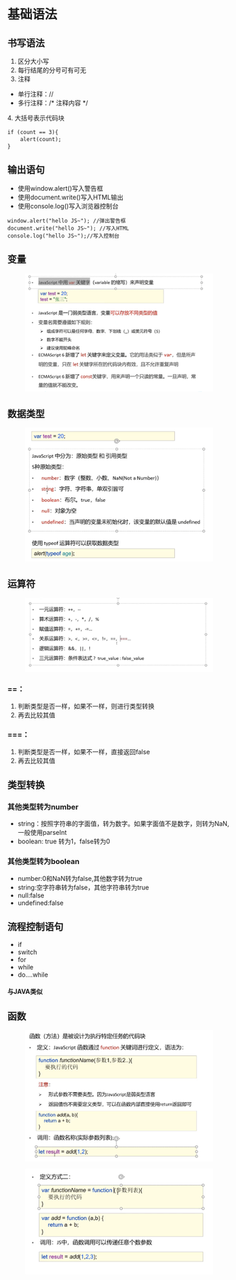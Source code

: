 # 基础语法

## 书写语法

1. 区分大小写
2. 每行结尾的分号可有可无
3. 注释

* 单行注释：//
* 多行注释：/\* 注释内容 \*/

&#x20;4\. 大括号表示代码块

```
if (count == 3){
    alert(count);
}
```

## 输出语句

* 使用window.alert()写入警告框
* 使用document.write()写入HTML输出
* 使用console.log()写入浏览器控制台

```
window.alert("hello JS~"); //弹出警告框
document.write("hello JS~"); //写入HTML
console.log("hello JS~");//写入控制台
```

## 变量

<figure><img src="../.gitbook/assets/image (4) (1) (1).png" alt=""><figcaption></figcaption></figure>

## 数据类型

<figure><img src="../.gitbook/assets/image (2) (3).png" alt=""><figcaption></figcaption></figure>

## 运算符

<figure><img src="../.gitbook/assets/image (18).png" alt=""><figcaption></figcaption></figure>

### ==：

1. 判断类型是否一样，如果不一样，则进行类型转换
2. 再去比较其值

### ===：

1. 判断类型是否一样，如果不一样，直接返回false
2. 再去比较其值

## 类型转换

### 其他类型转为number

* string：按照字符串的字面值，转为数字。如果字面值不是数字，则转为NaN,一般使用parseInt
* boolean: true 转为1，false转为0

### 其他类型转为boolean

* number:0和NaN转为false,其他数字转为true
* string:空字符串转为false，其他字符串转为true
* null:false
* undefined:false

## 流程控制语句

* if
* switch
* for
* while
* do....while

#### 与JAVA类似&#x20;

## 函数

<figure><img src="../.gitbook/assets/image (9) (3).png" alt=""><figcaption></figcaption></figure>

<figure><img src="../.gitbook/assets/image (1) (5).png" alt=""><figcaption></figcaption></figure>
